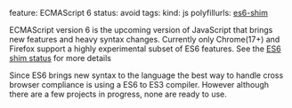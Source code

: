 feature: ECMAScript 6
status: avoid
tags: 
kind: js
polyfillurls: [es6-shim](https://github.com/paulmillr/es6-shim)

ECMAScript version 6 is the upcoming version of JavaScript that brings new features and heavy syntax changes. 
Currently only Chrome(17+) and Firefox support a highly experimental subset of ES6 features. See the [ES6 shim status](https://gist.github.com/1665192) for more details

Since ES6 brings new syntax to the language the best way to handle cross browser compliance is using a ES6 to ES3 compiler. However although there are a few projects in progress, none are ready to use.